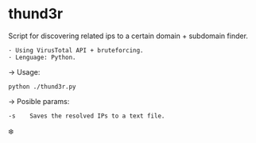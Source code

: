 # thund3r
Script for discovering related ips to a certain domain + subdomain finder.

    · Using VirusTotal API + bruteforcing.
    · Lenguage: Python.

→ Usage: 

    python ./thund3r.py


→ Posible params: 

    -s    Saves the resolved IPs to a text file.
    
❄️
